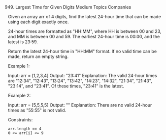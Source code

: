 949. Largest Time for Given Digits
Medium
Topics
Companies

Given an array arr of 4 digits, find the latest 24-hour time that can be made using each digit exactly once.

24-hour times are formatted as "HH:MM", where HH is between 00 and 23, and MM is between 00 and 59. The earliest 24-hour time is 00:00, and the latest is 23:59.

Return the latest 24-hour time in "HH:MM" format. If no valid time can be made, return an empty string.

 

Example 1:

Input: arr = [1,2,3,4]
Output: "23:41"
Explanation: The valid 24-hour times are "12:34", "12:43", "13:24", "13:42", "14:23", "14:32", "21:34", "21:43", "23:14", and "23:41". Of these times, "23:41" is the latest.

Example 2:

Input: arr = [5,5,5,5]
Output: ""
Explanation: There are no valid 24-hour times as "55:55" is not valid.

 

Constraints:

    arr.length == 4
    0 <= arr[i] <= 9


